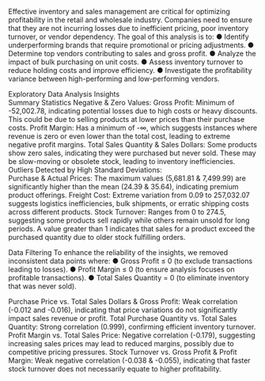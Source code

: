 Effective inventory and sales management are critical for optimizing 
profitability in the retail and wholesale industry. Companies need to ensure 
that they are not incurring losses due to inefficient pricing, poor inventory 
turnover, or vendor dependency. The goal of this analysis is to: 
● Identify underperforming brands that require promotional or pricing 
adjustments. 
● Determine top vendors contributing to sales and gross profit. 
● Analyze the impact of bulk purchasing on unit costs. 
● Assess inventory turnover to reduce holding costs and improve 
efficiency. 
● Investigate the profitability variance between high-performing and 
low-performing vendors.

Exploratory Data Analysis Insights  
Summary Statistics
Negative & Zero Values: 
Gross Profit: Minimum of -52,002.78, indicating potential losses due to 
high costs or heavy discounts. This could be due to selling products at 
lower prices than their purchase costs. 
Profit Margin: Has a minimum of -∞, which suggests instances where 
revenue is zero or even lower than the total cost, leading to extreme 
negative profit margins. 
Total Sales Quantity & Sales Dollars: Some products show zero sales, 
indicating they were purchased but never sold. These may be slow-moving 
or obsolete stock, leading to inventory inefficiencies. 
Outliers Detected by High Standard Deviations:  
Purchase & Actual Prices: The maximum values (5,681.81 & 7,499.99) 
are significantly higher than the mean (24.39 & 35.64), indicating premium 
product offerings. 
Freight Cost: Extreme variation from 0.09 to 257,032.07 suggests logistics 
inefficiencies, bulk shipments, or erratic shipping costs across different 
products. 
Stock Turnover: Ranges from 0 to 274.5, suggesting some products sell 
rapidly while others remain unsold for long periods. A value greater than 1 
indicates that sales for a product exceed the purchased quantity due to 
older stock fulfilling orders.

Data Filtering 
To enhance the reliability of the insights, we removed inconsistent data 
points where: 
● Gross Profit ≤ 0 (to exclude transactions leading to losses). 
● Profit Margin ≤ 0 (to ensure analysis focuses on profitable 
transactions). 
● Total Sales Quantity = 0 (to eliminate inventory that was never sold).

Purchase Price vs. Total Sales Dollars & Gross Profit: Weak correlation 
(-0.012 and -0.016), indicating that price variations do not significantly 
impact sales revenue or profit. 
Total Purchase Quantity vs. Total Sales Quantity: Strong correlation 
(0.999), confirming efficient inventory turnover. 
Profit Margin vs. Total Sales Price: Negative correlation (-0.179), 
suggesting increasing sales prices may lead to reduced margins, possibly 
due to competitive pricing pressures. 
Stock Turnover vs. Gross Profit & Profit Margin: Weak negative 
correlation (-0.038 & -0.055), indicating that faster stock turnover does not 
necessarily equate to higher profitability. 
